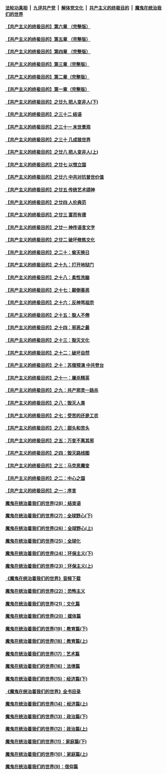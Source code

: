 ####  [法轮功真相](../../../../basic/blob/master/README.md?t=04231701) &nbsp;|&nbsp; [九评共产党](../../../../9ping.md/blob/master/README.md?t=04231701) &nbsp;|&nbsp; [解体党文化](../../../../jtdwh.md/blob/master/README.md?t=04231701)  &nbsp;|&nbsp; [共产主义的终极目的](../../../../gczydzjmd.md/blob/master/README.md?t=04231701) &nbsp;|&nbsp; [魔鬼在统治我们的世界](../../../../mgztzwmdsj.md/blob/master/README.md?t=04231701) 

#### [【共产主义的终极目的】第六章 （完整版）](../pages/nsc422/n11428913.md?t=04231701) 

#### [【共产主义的终极目的】第五章 （完整版）](../pages/nsc422/n11428912.md?t=04231701) 

#### [【共产主义的终极目的】第四章 （完整版）](../pages/nsc422/n11428907.md?t=04231701) 

#### [【共产主义的终极目的】第三章（完整版）](../pages/nsc422/n11428848.md?t=04231701) 

#### [【共产主义的终极目的】第二章（完整版）](../pages/nsc422/n11428831.md?t=04231701) 

#### [【共产主义的终极目的】第一章（完整版）](../pages/nsc422/n11417651.md?t=04231701) 

#### [【共产主义的终极目的】之廿九 把人变非人(下)](../pages/nsc422/n11344140.md?t=04231701) 

#### [【共产主义的终极目的】之三十二 结语](../pages/nsc422/n11360535.md?t=04231701) 

#### [【共产主义的终极目的】之三十一 末世景观](../pages/nsc422/n11351129.md?t=04231701) 

#### [【共产主义的终极目的】之三十 几成狼世界](../pages/nsc422/n11348280.md?t=04231701) 

#### [【共产主义的终极目的】之廿八 把人变非人(上)](../pages/nsc422/n11340492.md?t=04231701) 

#### [【共产主义的终极目的】之廿七 以恨立国](../pages/nsc422/n11336944.md?t=04231701) 

#### [【共产主义的终极目的】之廿六 中共对抗普世价值](../pages/nsc422/n11324785.md?t=04231701) 

#### [【共产主义的终极目的】之廿五 传统艺术颂神](../pages/nsc422/n11296396.md?t=04231701) 

#### [【共产主义的终极目的】之廿四 人伦典范](../pages/nsc422/n11296397.md?t=04231701) 

#### [【共产主义的终极目的】之廿三 富而有德](../pages/nsc422/n11283598.md?t=04231701) 

#### [【共产主义的终极目的】之廿一 神传语言文字](../pages/nsc422/n11263265.md?t=04231701) 

#### [【共产主义的终极目的】之廿二 破坏修炼文化](../pages/nsc422/n11245728.md?t=04231701) 

#### [【共产主义的终极目的】之二十：偷天换日](../pages/nsc422/n11238846.md?t=04231701) 

#### [【共产主义的终极目的】之十九：打开地狱门](../pages/nsc422/n11206376.md?t=04231701) 

#### [【共产主义的终极目的】之十八：柔性洗脑](../pages/nsc422/n11199994.md?t=04231701) 

#### [【共产主义的终极目的】之十七：颠倒善恶](../pages/nsc422/n11179782.md?t=04231701) 

#### [【共产主义的终极目的】之十六：反神骂祖宗](../pages/nsc422/n11166798.md?t=04231701) 

#### [【共产主义的终极目的】之十五：毁人不倦](../pages/nsc422/n11166792.md?t=04231701) 

#### [【共产主义的终极目的】之十四：邪恶之最](../pages/nsc422/n11150249.md?t=04231701) 

#### [【共产主义的终极目的】之十三：毁灭文化](../pages/nsc422/n11135227.md?t=04231701) 

#### [【共产主义的终极目的】之十二：破坏自然](../pages/nsc422/n11135214.md?t=04231701) 

#### [【共产主义的终极目的】之十：苏俄预演 中共登台](../pages/nsc422/n11118424.md?t=04231701) 

#### [【共产主义的终极目的】之十一：屠杀精英](../pages/nsc422/n11118442.md?t=04231701) 

#### [【共产主义的终极目的】之九：共产邪灵一路杀](../pages/nsc422/n11114139.md?t=04231701) 

#### [【共产主义的终极目的】之八：毁灭人类](../pages/nsc422/n11108503.md?t=04231701) 

#### [【共产主义的终极目的】之七：受苦的还是工农](../pages/nsc422/n11101809.md?t=04231701) 

#### [【共产主义的终极目的】之六：甜头和苦头](../pages/nsc422/n11096971.md?t=04231701) 

#### [【共产主义的终极目的】之五：万变不离其邪](../pages/nsc422/n11091285.md?t=04231701) 

#### [【共产主义的终极目的】之四：毁灭路线图](../pages/nsc422/n11086284.md?t=04231701) 

#### [【共产主义的终极目的】之三：马克思魔变](../pages/nsc422/n11061941.md?t=04231701) 

#### [【共产主义的终极目的】之二：中心之国](../pages/nsc422/n11047728.md?t=04231701) 

#### [【共产主义的终极目的】之一：序言](../pages/nsc422/n11086077.md?t=04231701) 

#### [魔鬼在统治着我们的世界(28)：结束语](../pages/nsc422/n10936246.md?t=04231701) 

#### [魔鬼在统治着我们的世界(27)：全球野心(下)](../pages/nsc422/n10928319.md?t=04231701) 

#### [魔鬼在统治着我们的世界(26)：全球野心(上)](../pages/nsc422/n10900318.md?t=04231701) 

#### [魔鬼在统治着我们的世界(25)：全球化](../pages/nsc422/n10788205.md?t=04231701) 

#### [魔鬼在统治着我们的世界(24)：环保主义(下)](../pages/nsc422/n10695307.md?t=04231701) 

#### [魔鬼在统治着我们的世界(23)：环保主义(上)](../pages/nsc422/n10688613.md?t=04231701) 

#### [《魔鬼在统治着我们的世界》音频下载](../pages/nsc422/n10635553.md?t=04231701) 

#### [魔鬼在统治着我们的世界(22)：恐怖主义](../pages/nsc422/n10614727.md?t=04231701) 

#### [魔鬼在统治着我们的世界(21)：文化篇](../pages/nsc422/n10597706.md?t=04231701) 

#### [魔鬼在统治着我们的世界(20)：媒体篇](../pages/nsc422/n10586579.md?t=04231701) 

#### [魔鬼在统治着我们的世界(19)：教育篇(下)](../pages/nsc422/n10564808.md?t=04231701) 

#### [魔鬼在统治着我们的世界(18)：教育篇(上)](../pages/nsc422/n10526970.md?t=04231701) 

#### [魔鬼在统治着我们的世界(17)：艺术篇](../pages/nsc422/n10499093.md?t=04231701) 

#### [魔鬼在统治着我们的世界(16)：法律篇](../pages/nsc422/n10485969.md?t=04231701) 

#### [魔鬼在统治着我们的世界(15)：经济篇(下)](../pages/nsc422/n10469975.md?t=04231701) 

#### [《魔鬼在统治着我们的世界》全书目录](../pages/nsc422/n10464261.md?t=04231701) 

#### [魔鬼在统治着我们的世界(14)：经济篇(上)](../pages/nsc422/n10457370.md?t=04231701) 

#### [魔鬼在统治着我们的世界(13)：政治篇(下)](../pages/nsc422/n10448270.md?t=04231701) 

#### [魔鬼在统治着我们的世界(12)：政治篇(上)](../pages/nsc422/n10444576.md?t=04231701) 

#### [魔鬼在统治着我们的世界(11)：家庭篇(下)](../pages/nsc422/n10440961.md?t=04231701) 

#### [魔鬼在统治着我们的世界(10)：家庭篇(上)](../pages/nsc422/n10435448.md?t=04231701) 

#### [魔鬼在统治着我们的世界(9)：信仰篇](../pages/nsc422/n10432159.md?t=04231701) 


